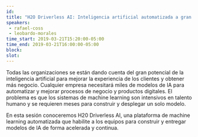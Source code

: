 ```yaml
---
id: 
title: "H2O Driverless AI: Inteligencia artificial automatizada a gran escala"
speakers:
 - rafael-coss
 - leobardo-morales
time_start: 2019-03-21T15:20:00-05:00
time_end: 2019-03-21T16:00:00-05:00
block: 
slot: 
---
```


Todas las organizaciones se están dando cuenta del gran potencial de la inteligencia artificial para mejorar la experiencia de los clientes y obtener más negocio. Cualquier empresa necesitará miles de modelos de IA para automatizar y mejorar procesos de negocio y productos digitales. El problema es que los sistemas de machine learning son intensivos en talento humano y se requieren meses para construir y desplegar un solo modelo.

En esta sesión conoceremos H20 Driverless AI, una plataforma de machine learning automatizada que habilite a los equipos para construir y entregar modelos de IA de forma acelerada y continua.
